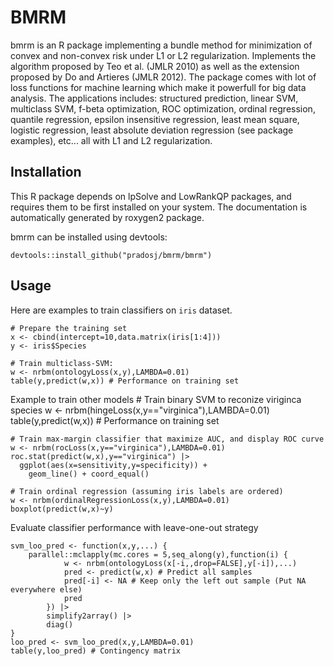 BMRM
===============
bmrm is an R package implementing a bundle method for minimization of convex and 
    non-convex risk 
    under L1 or L2 regularization. Implements the algorithm proposed by Teo et 
    al. (JMLR 2010) as well as the extension proposed by Do and Artieres (JMLR 
    2012). The package comes with lot of loss functions for machine learning 
    which make it powerfull for big data analysis. The applications includes:
    structured prediction, linear SVM, multiclass SVM, f-beta optimization, 
    ROC optimization, ordinal regression, quantile regression,
    epsilon insensitive regression, least mean square, logistic regression,
    least absolute deviation regression (see package examples), etc... all with
    L1 and L2 regularization.

Installation
---------------
This R package depends on lpSolve and LowRankQP packages, and requires them to 
be first installed on your system. The documentation is automatically generated
by roxygen2 package.

bmrm can be installed using devtools:

    devtools::install_github("pradosj/bmrm/bmrm")


Usage
---------------

Here are examples to train classifiers on `iris` dataset.

    # Prepare the training set
    x <- cbind(intercept=10,data.matrix(iris[1:4]))
    y <- iris$Species

    # Train multiclass-SVM:
    w <- nrbm(ontologyLoss(x,y),LAMBDA=0.01)
    table(y,predict(w,x)) # Performance on training set



Example to train other models
    # Train binary SVM to reconize viriginca species
    w <- nrbm(hingeLoss(x,y=="virginica"),LAMBDA=0.01)
    table(y,predict(w,x)) # Performance on training set

    # Train max-margin classifier that maximize AUC, and display ROC curve
    w <- nrbm(rocLoss(x,y=="virginica"),LAMBDA=0.01)
    roc.stat(predict(w,x),y=="virginica") |>
      ggplot(aes(x=sensitivity,y=specificity)) + 
        geom_line() + coord_equal()

    # Train ordinal regression (assuming iris labels are ordered)
    w <- nrbm(ordinalRegressionLoss(x,y),LAMBDA=0.01)
    boxplot(predict(w,x)~y) 




Evaluate classifier performance with leave-one-out strategy

    svm_loo_pred <- function(x,y,...) {
        parallel::mclapply(mc.cores = 5,seq_along(y),function(i) {
                w <- nrbm(ontologyLoss(x[-i,,drop=FALSE],y[-i]),...)
                pred <- predict(w,x) # Predict all samples
                pred[-i] <- NA # Keep only the left out sample (Put NA everywhere else)
                pred
            }) |>
            simplify2array() |>
            diag()
    }
    loo_pred <- svm_loo_pred(x,y,LAMBDA=0.01)
    table(y,loo_pred) # Contingency matrix
